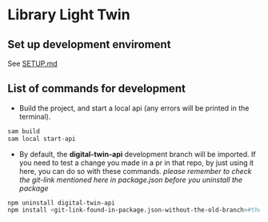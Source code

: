 # Library Light Twin

## Set up development enviroment
See [SETUP.md](SETUP.md)

## List of commands for development

- Build the project, and start a local api (any errors will be printed in the terminal).
```bash
sam build
sam local start-api
```

- By default, the **digital-twin-api** development branch will be
  imported. If you need to test a change you made in a pr in that repo,
  by just using it here, you can do so with these commands. _please remember to check the git-link mentioned here in package.json before you uninstall the package_
```bash
npm uninstall digital-twin-api
npm install <git-link-found-in-package.json-without-the-old-branch>#the-test-branch
```
